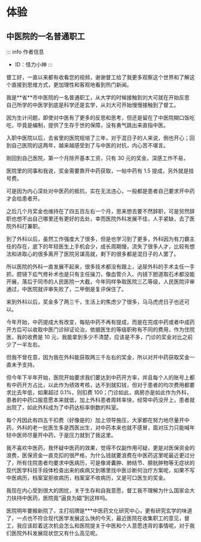 # 体验

## 中医院的一名普通职工

::: info 作者信息
- ID：怪力小神
:::

督工好，一直以来都有收看您的视频，谢谢督工给了我更多观察这个世界和了解这个直接到思维方式，更加理性和客观地看到热门新闻。

我是\**省\**市中医院的一名普通职工，从大学的时候接触到刘大可就在开始反思自己所学的中医学到底是科学还是玄学，从刘大可开始慢慢接触到了督工。

因为生计问题，即使对中医有了更多的反思和思考，但还是留在了中医院糊口饭吃吃，毕竟是编制，提供了生存于世的保障，没有勇气跳出来直指中医。

入职中医院以后，去省里的医院规培了三年，对于混日子的人来说，倒也开心；回到自己医院的这两年，越来越感受到了与中医的对抗，内心苦不堪言。

刚回到自己医院，第一个月除开基本工资，只有 30 元的奖金，深感工作不易，

医院里的同事和我说，奖金需要靠开中药获取，一帖中药有 1.5 提成，另外就是挂号费。

可是因为内心深处对中医药的抵抗，实在无法违心，一般都是患者自己要求开中药才会给患者开。

之后几个月奖金也维持在了四五百左右一个月，思来想去要不然辞职，可是贸然辞职也想不出自己哪里还有更好的去处，幸而医院外科发展不佳，人手紧缺，去了医院外科打兼职。

到了外科以后，虽然工作强度大了很多，但是也学习到了更多，外科因为有刀霸主任的存在，底下的年轻医生上手机会少，成长周期慢，流失了很多人才，比较有想法和进取心的很多离开了医院另谋高就，剩下的很多都是混日子的人罢了。

所以医院的外科一直发展不起来，很多技术都没有跟上，泌尿外科的手术主任一手抓，腔镜下疝气修补术也是只有主任操刀，像血管介入、内镜下胆道取石术都没能开展，落后于同市的人民医院一大截，今年同样争取医院三乙等级，人民医院评审通过，中医院就评审失败了，二甲倒是复评保住了。

来到外科以后，奖金多了两三千，生活上的焦虑少了很多，马马虎虎日子也还可以。

今年开始，中药提成大有改变，每贴中药不再有提成，而是在完成中药或者中成药开方后可以收取中医门诊辩证论治，依据医生的等级职称有不同的费用，作为住院医，我的收费是 10 元，我能拿到多少不清楚，应该是不多，门诊的奖金对比之前少了一半左右。

但我不曾在意，因为我在外科能获取两三千左右的奖金，所以对开中药获取奖金一直未予支持。

但今年下半年开始，医院开始要求我们要达到中药开方率，并且每个人的账号上都有中药开方占比，以此作为绩效考核，达不到就扣钱，但对于患者的均次费用都要求比去年低，如果超过 0.1%，则扣费 100；门诊如此，病房亦是如此作为外科，患者的中药口服意愿本来就低，加上外科患者周转率快，经常中药没开上，患者就出院了，如此外科成为了中药达标率倒数的科室。

每个月因此有四五千扣费（好像是的）加上领导施压，大家都在努力地尽量开中药，外科的老一批医生多是西医出生，对中药本来也就不感冒，面对压力只能喊年轻中医师尽量开中药，于是压力就到了我这里。

我不喜欢中医药，我怀疑中医药的效果，觉得不仅副作用可疑，更是对医保资金的浪费，医保资金一直克扣的很严格，为什么钱就要浪费在中医药这里呢最近更过分了，所有住院患者均要求中医病历，可是像肾囊肿、肺结节、膀胱肿物等无症状的现代医学科技手段体检查出来的疾病又到哪里找中医诊断何治疗方案呢，如果不写中医病历，档案室拒收病历，档案室不收病历，又是可口医生的奖金。

我现在内心受到很大的困扰，关于生存和自我意愿，督工我不理解为什么国家会大力扶持中医药，医院竟“逼良为娼”到这样吗。

医院明年要搬新院了，主打招牌是***中医药文化研究中心，更有研究玄学的味道了，一点也不符合现代医学发展这么快的今天，最近医院在收集职工的意见，督工，我应该趁着这次机会怎么和医院提关于中医和个人意愿违背的事情呢，对于我们医院外科发展现状您又有什么高见呢。
